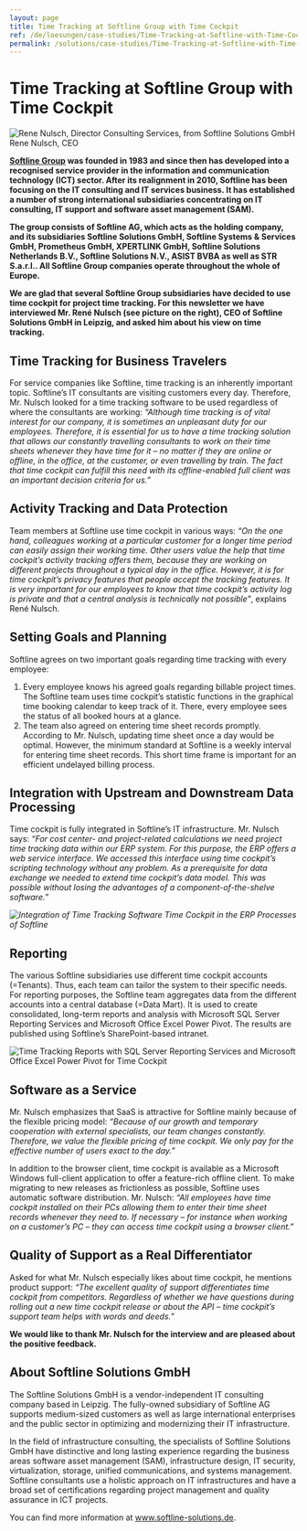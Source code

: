 ```yaml
---
layout: page
title: Time Tracking at Softline Group with Time Cockpit
ref: /de/loesungen/case-studies/Time-Tracking-at-Softline-with-Time-Cockpit/
permalink: /solutions/case-studies/Time-Tracking-at-Softline-with-Time-Cockpit/
---
```


<h1>Time Tracking at Softline Group with Time Cockpit</h1><div class="floatRight">
  <img src="{{site.baseurl}}/content/images/customer_solutions/case-studies/softline/softline-rene-nulsch.png" alt="Rene Nulsch, Director Consulting Services, from Softline Solutions GmbH" title="Rene Nulsch, Director Consulting Services, from Softline Solutions GmbH" />
  <span class="imageCaption">Rene Nulsch, CEO</span>
</div><p>
  <strong>
    <a href="http://www.softline-group.com" target="_blank">Softline Group</a> was founded in 1983 and since then has developed into a recognised service provider in the information and communication technology (ICT) sector. After its realignment in 2010, Softline has been focusing on the IT consulting and IT services business. It has established a number of strong international subsidiaries concentrating on IT consulting, IT support and software asset management (SAM).</strong>
</p><p>
  <strong>The group consists of Softline AG, which acts as the holding company, and its subsidiaries Softline Solutions GmbH, Softline Systems &amp; Services GmbH, Prometheus GmbH, XPERTLINK GmbH, Softline Solutions Netherlands B.V., Softline Solutions N.V., ASIST BVBA as well as STR S.a.r.l.. All Softline Group companies operate throughout the whole of Europe.</strong>
</p><p>
  <strong>We are glad that several Softline Group subsidiaries have decided to use time cockpit for project time tracking. For this newsletter we have interviewed Mr. René Nulsch (see picture on the right), CEO of Softline Solutions GmbH in Leipzig, and asked him about his view on time tracking.</strong>
</p><h2>Time Tracking for Business Travelers</h2><p>For service companies like Softline, time tracking is an inherently important topic. Softline’s IT consultants are visiting customers every day. Therefore, Mr. Nulsch looked for a time tracking software to be used regardless of where the consultants are working: <em>“Although time tracking is of vital interest for our company, it is sometimes an unpleasant duty for our employees. Therefore, it is essential for us to have a time tracking solution that allows our constantly travelling consultants to work on their time sheets whenever they have time for it – no matter if they are online or offline, in the office, at the customer, or even travelling by train. The fact that time cockpit can fulfill this need with its offline-enabled full client was an important decision criteria for us.”</em></p><h2>Activity Tracking and Data Protection</h2><p>Team members at Softline use time cockpit in various ways: <em>“On the one hand, colleagues working at a particular customer for a longer time period can easily assign their working time. Other users value the help that time cockpit’s activity tracking offers them, because they are working on different projects throughout a typical day in the office. However, it is for time cockpit’s privacy features that people accept the tracking features. It is very important for our employees to know that time cockpit’s activity log is private and that a central analysis is technically not possible"</em>, explains René Nulsch.</p><h2>Setting Goals and Planning</h2><p>Softline agrees on two important goals regarding time tracking with every employee:</p><ol>
  <li>Every employee knows his agreed goals regarding billable project times. The Softline team uses time cockpit’s statistic functions in the graphical time booking calendar to keep track of it. There, every employee sees the status of all booked hours at a glance.</li>
  <li>The team also agreed on entering time sheet records promptly. According to Mr. Nulsch, updating time sheet once a day would be optimal. However, the minimum standard at Softline is a weekly interval for entering time sheet records. This short time frame is important for an efficient undelayed billing process.</li>
</ol><h2>Integration with Upstream and Downstream Data Processing</h2><p>Time cockpit is fully integrated in Softline’s IT infrastructure. Mr. Nulsch says: <em>“For cost center- and project-related calculations we need project time tracking data within our ERP system. For this purpose, the ERP offers a web service interface. We accessed this interface using time cockpit’s scripting technology without any problem. As a prerequisite for data exchange we needed to extend time cockpit’s data model. This was possible without losing the advantages of a component-of-the-shelve software.”</em></p><p>
  <em>
    <img src="{{site.baseurl}}/content/images/customer_solutions/case-studies/softline/softline-time-cockpit-integration.png" alt="Integration of Time Tracking Software Time Cockpit in the ERP Processes of Softline" title="Integration of Time Tracking in ERP Processes" />
  </em>
</p><h2>Reporting</h2><p>The various Softline subsidiaries use different time cockpit accounts (=Tenants). Thus, each team can tailor the system to their specific needs. For reporting purposes, the Softline team aggregates data from the different accounts into a central database (=Data Mart). It is used to create consolidated, long-term reports and analysis with Microsoft SQL Server Reporting Services and Microsoft Office Excel Power Pivot. The results are published using Softline’s SharePoint-based intranet.</p><p>
  <img src="{{site.baseurl}}/content/images/customer_solutions/case-studies/softline/softline-time-cockpit-reporting.png" alt="Time Tracking Reports with SQL Server Reporting Services and Microsoft Office Excel Power Pivot for Time Cockpit" title="Time Tracking Reports with SQL Server Reporting Services and Microsoft Office Excel Power Pivot" />
</p><h2>Software as a Service</h2><p>Mr. Nulsch emphasizes that SaaS is attractive for Softline mainly because of the flexible pricing model: <em>“Because of our growth and temporary cooperation with external specialists, our team changes constantly. Therefore, we value the flexible pricing of time cockpit. We only pay for the effective number of users exact to the day.”</em></p><p>In addition to the browser client, time cockpit is available as a Microsoft Windows full-client application to offer a feature-rich offline client. To make migrating to new releases as frictionless as possible, Softline uses automatic software distribution. Mr. Nulsch: <em>“All employees have time cockpit installed on their PCs allowing them to enter their time sheet records whenever they need to. If necessary – for instance when working on a customer’s PC – they can access time cockpit using a browser client.”</em></p><h2>Quality of Support as a Real Differentiator</h2><p>Asked for what Mr. Nulsch especially likes about time cockpit, he mentions product support: <em>“The excellent quality of support differentiates time cockpit from competitors. Regardless of whether we have questions during rolling out a new time cockpit release or about the API – time cockpit’s support team helps with words and deeds.”</em></p><p>
  <strong>We would like to thank Mr. Nulsch for the interview and are pleased about the positive feedback.</strong>
</p><div class="infoBox">
  <h2>About Softline Solutions GmbH</h2>
  <p>The Softline Solutions GmbH is a vendor-independent IT consulting company based in Leipzig. The fully-owned subsidiary of Softline AG supports medium-sized customers as well as large international enterprises and the public sector in optimizing and modernizing their IT infrastructure.</p>
  <p>In the field of infrastructure consulting, the specialists of Softline Solutions GmbH have distinctive and long lasting experience regarding the business areas software asset management (SAM), infrastructure design, IT security, virtualization, storage, unified communications, and systems management. Softline consultants use a holistic approach on IT infrastructures and have a broad set of certifications regarding project management and quality assurance in ICT projects.</p>
  <p>You can find more information at <a href="http://www.softline-solutions.de" target="_blank">www.softline-solutions.de</a>.</p>
</div>